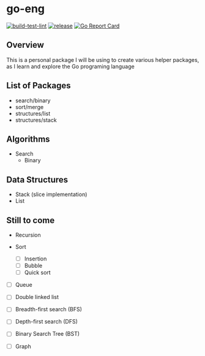 # go-eng

[![build-test-lint](https://github.com/eng618/go-eng/actions/workflows/ci.yml/badge.svg)](https://github.com/eng618/go-eng/actions/workflows/ci.yml)
[![release](https://github.com/eng618/go-eng/actions/workflows/release.yml/badge.svg)](https://github.com/eng618/go-eng/actions/workflows/release.yml)
[![Go Report Card](https://goreportcard.com/badge/github.com/eng618/go-eng)](https://goreportcard.com/report/github.com/eng618/go-eng)

## Overview

This is a personal package I will be using to create various helper packages, as I learn and explore the Go programing language

## List of Packages

- search/binary
- sort/merge
- structures/list
- structures/stack

## Algorithms

- Search
  - Binary

## Data Structures

- Stack (slice implementation)
- List

## Still to come

- Recursion
- Sort

  - [ ] Insertion
  - [ ] Bubble
  - [ ] Quick sort

- [ ] Queue
- [ ] Double linked list

- [ ] Breadth-first search (BFS)
- [ ] Depth-first search (DFS)
- [ ] Binary Search Tree (BST)
- [ ] Graph
